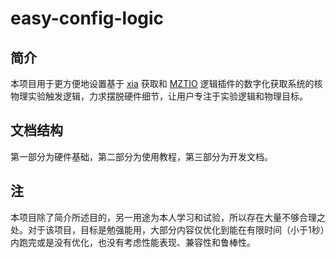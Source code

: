 # easy-config-logic

## 简介

本项目用于更方便地设置基于 [xia](https://xia.com) 获取和 [MZTIO](https://xia.com/products/mz-trigio/) 逻辑插件的数字化获取系统的核物理实验触发逻辑，力求摆脱硬件细节，让用户专注于实验逻辑和物理目标。



## 文档结构

第一部分为硬件基础，第二部分为使用教程，第三部分为开发文档。



## 注

本项目除了简介所述目的，另一用途为本人学习和试验，所以存在大量不够合理之处。对于该项目，目标是勉强能用，大部分内容仅优化到能在有限时间（小于1秒）内跑完或是没有优化，也没有考虑性能表现、兼容性和鲁棒性。